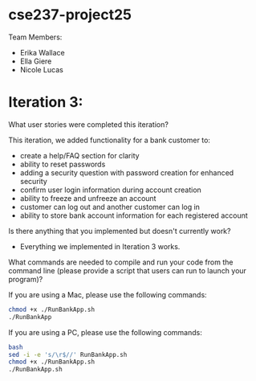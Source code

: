 # cse237-project25

Team Members:

* Erika Wallace
* Ella Giere
* Nicole Lucas

# Iteration 3:

What user stories were completed this iteration?

This iteration, we added functionality for a bank customer to:
* create a help/FAQ section for clarity
* ability to reset passwords
* adding a security question with password creation for enhanced security
* confirm user login information during account creation
* ability to freeze and unfreeze an account  
* customer can log out and another customer can log in
* ability to store bank account information for each registered account

Is there anything that you implemented but doesn't currently work?
* Everything we implemented in Iteration 3 works. 

What commands are needed to compile and run your code from the command line (please provide a script that users can run to launch your program)?

If you are using a Mac, please use the following commands: 

```bash 
chmod +x ./RunBankApp.sh
./RunBankApp
```
If you are using a PC, please use the following commands: 

```bash 
bash
sed -i -e 's/\r$//' RunBankApp.sh
chmod +x ./RunBankApp.sh
./RunBankApp.sh 
```


